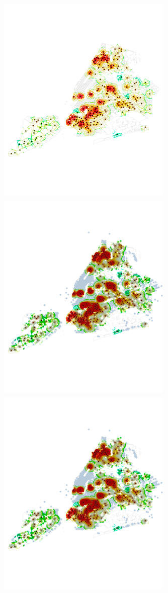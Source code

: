 ![Kernel Desity Plot of NYC Playgrounds weighted by # of Restaurants Nearby](/Plot/KD005_3.png)

![HeatMap (Kernel Density of pg without weight](/Plot/KD005_4.png)

![HeatMap (Kernel Density of pg without weight](/Plot/KD005_4.png)
